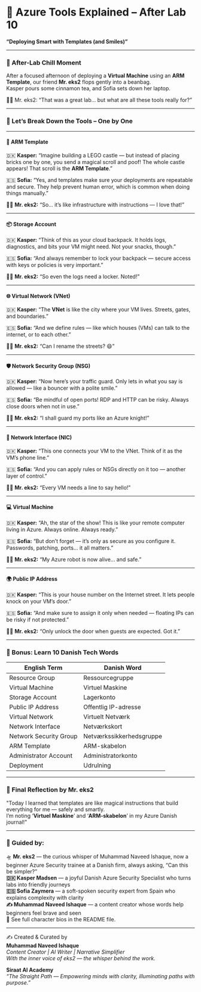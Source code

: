# 🌟 Azure Tools Explained – After Lab 10  
**“Deploying Smart with Templates (and Smiles)”**

---

### 💬 After-Lab Chill Moment

After a focused afternoon of deploying a **Virtual Machine** using an **ARM Template**, our friend **Mr. eks2** flops gently into a beanbag.  
Kasper pours some cinnamon tea, and Sofia sets down her laptop.

🧑‍🚀 Mr. eks2: “That was a great lab... but what are all these tools really for?”

---

### 🔧 Let’s Break Down the Tools – One by One

---

#### 🧱 **ARM Template**

🇩🇰 **Kasper:** “Imagine building a LEGO castle — but instead of placing bricks one by one, you send a magical scroll and poof! The whole castle appears! That scroll is the **ARM Template**.”

🇪🇸 **Sofia:** “Yes, and templates make sure your deployments are repeatable and secure. They help prevent human error, which is common when doing things manually.”

🧑‍🚀 **Mr. eks2:** “So... it’s like infrastructure with instructions — I love that!”

---

#### 📦 **Storage Account**

🇩🇰 **Kasper:** “Think of this as your cloud backpack. It holds logs, diagnostics, and bits your VM might need. Not your snacks, though.”

🇪🇸 **Sofia:** “And always remember to lock your backpack — secure access with keys or policies is very important.”

🧑‍🚀 **Mr. eks2:** “So even the logs need a locker. Noted!”

---

#### 🌐 **Virtual Network (VNet)**

🇩🇰 **Kasper:** “The **VNet** is like the city where your VM lives. Streets, gates, and boundaries.”

🇪🇸 **Sofia:** “And we define rules — like which houses (VMs) can talk to the internet, or to each other.”

🧑‍🚀 **Mr. eks2:** “Can I rename the streets? 😄”

---

#### 🛡️ **Network Security Group (NSG)**

🇩🇰 **Kasper:** “Now here’s your traffic guard. Only lets in what you say is allowed — like a bouncer with a polite smile.”

🇪🇸 **Sofia:** “Be mindful of open ports! RDP and HTTP can be risky. Always close doors when not in use.”

🧑‍🚀 **Mr. eks2:** “I shall guard my ports like an Azure knight!”

---

#### 📎 **Network Interface (NIC)**

🇩🇰 **Kasper:** “This one connects your VM to the VNet. Think of it as the VM’s phone line.”

🇪🇸 **Sofia:** “And you can apply rules or NSGs directly on it too — another layer of control.”

🧑‍🚀 **Mr. eks2:** “Every VM needs a line to say hello!”

---

#### 💻 **Virtual Machine**

🇩🇰 **Kasper:** “Ah, the star of the show! This is like your remote computer living in Azure. Always online. Always ready.”

🇪🇸 **Sofia:** “But don’t forget — it’s only as secure as you configure it. Passwords, patching, ports... it all matters.”

🧑‍🚀 **Mr. eks2:** “My Azure robot is now alive... and safe.”

---

#### 🌍 **Public IP Address**

🇩🇰 **Kasper:** “This is your house number on the Internet street. It lets people knock on your VM’s door.”

🇪🇸 **Sofia:** “And make sure to assign it only when needed — floating IPs can be risky if not protected.”

🧑‍🚀 **Mr. eks2:** “Only unlock the door when guests are expected. Got it.”

---

### 📘 Bonus: Learn 10 Danish Tech Words

| English Term          | Danish Word           |
|-----------------------|-----------------------|
| Resource Group        | Ressourcegruppe       |
| Virtual Machine       | Virtuel Maskine       |
| Storage Account       | Lagerkonto            |
| Public IP Address     | Offentlig IP-adresse  |
| Virtual Network       | Virtuelt Netværk      |
| Network Interface     | Netværkskort          |
| Network Security Group| Netværkssikkerhedsgruppe |
| ARM Template          | ARM-skabelon          |
| Administrator Account | Administratorkonto    |
| Deployment            | Udrulning             |

---

### 🧠 Final Reflection by Mr. eks2

"Today I learned that templates are like magical instructions that build everything for me — safely and smartly.  
I’m noting ‘**Virtuel Maskine**’ and ‘**ARM-skabelon**’ in my Azure Danish journal!"

---

### 🧾 Guided by:

🛸 **Mr. eks2** — the curious whisper of Muhammad Naveed Ishaque, now a beginner Azure Security trainee at a Danish firm, always asking, “Can this be simpler?”  
**🇩🇰 Kasper Madsen** — a joyful Danish Azure Security Specialist who turns labs into friendly journeys  
**🇪🇸 Sofia Zaymera** — a soft-spoken security expert from Spain who explains complexity with clarity  
**✍️ Muhammad Naveed Ishaque** — a content creator whose words help beginners feel brave and seen  
🔎 See full character bios in the README file.

---

✍️ Created & Curated by  
**Muhammad Naveed Ishaque**  
_Content Creator | AI Writer | Narrative Simplifier_  
_With the inner voice of eks2 — the whisper behind the work._  

**Siraat AI Academy**  
_“The Straight Path — Empowering minds with clarity, illuminating paths with purpose.”_
